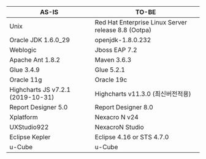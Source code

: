 |  AS-IS  |  TO-BE  |
|---------|---------|
|Unix	|Red Hat Enterprise Linux Server release 8.8 (Ootpa)|
|Oracle JDK 1.6.0_29|openjdk-1.8.0.232|
|Weblogic|Jboss EAP 7.2|
|Apache Ant 1.8.2|Maven 3.6.3|
|Glue 3.4.9|Glue 5.2.1|
|Oracle 11g|Oracle 19c|
|Highcharts JS v7.2.1 (2019-10-31)|Highcharts v11.3.0 (최신버전적용)|
|Report Designer 5.0|Report Designer 8.0|
|Xplatform|Nexacro N v24|
|UXStudio922|NexacroN Studio|
|Eclipse Kepler|Eclipse 4.16 or STS 4.7.0|
|u-Cube|u-Cube|
